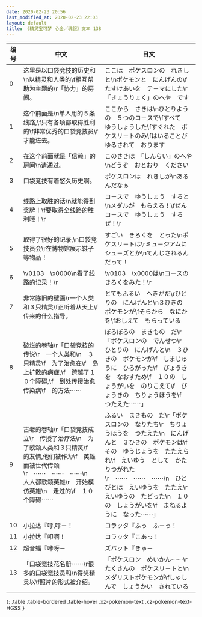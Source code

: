 ```yaml
---
date: 2020-02-23 20:56
last_modified_at: 2020-02-23 22:03
layout: default
title: 《精灵宝可梦 心金／魂银》文本 138
---
```

| 编号 | 中文 | 日文 |
| ---- | ---- | ---- |
| 0 | 这里是以口袋竞技的历史和\n以精灵和人类的\f相互帮助为主题的\r「协力」的房间。 | ここは　ポケスロンの　れきしと\nポケモンと　にんげんの\fたすけあいを　テ－マにした\r「きょうりょく」のへや　です |
| 1 | 这个前面是\n单人用的５条线路,\f只有各项都取得胜利的\f非常优秀的口袋竞技员\f才能进去。 | ここから　さきは\nひとりようの　５つのコ－スで\fすべて　ゆうしょうした\fすぐれた　ポケスリ－トのみ\fはいることが　ゆるされて　おります |
| 2 | 在这个前面就是「信赖」的房间\n请通过。 | このさきは　「しんらい」のへや\nどうぞ　おとおり　ください |
| 3 | 口袋竞技有着悠久历史啊。 | ポケスロンは　れきしが\nあるんだなぁ |
| 4 | 线路上取胜的话\n就能得到奖牌！\f要取得全线路的胜利哦！\r | コ－スで　ゆうしょう　すると\nメダルが　もらえる！\fぜんコ－スで　ゆうしょう　するぜ！\r |
| 5 | 取得了很好的记录,\n口袋竞技员会\r在博物馆展示鞋子等物品！ | すごい　きろくを　とった\nポケスリ－トは\rミュ－ジアムに　シュ－ズとか\nてんじされるん　だって！ |
| 6 | \v0103　\x0000\n看了线路的记录！\r | \v0103　\x0000は\nコ－スの　きろくをみた！\r |
| 7 | 非常陈旧的壁画\r一个人类和３只精灵\f正听着从天上\f传来的什么指导。 | とてもふるい　へきがだ\rひとりの　にんげんと\n３ひきの　ポケモンが\fそらから　なにかを\fおしえて　もらっている |
| 8 | 破烂的卷轴\r「口袋竞技的传说\r　一个人类和\n　３只精灵\f　为了治愈在\f　岛上扩散的病症,\f　跨越了１０个障碍,\f　到处传授治愈传染病\f　的方法⋯⋯ | ぼろぼろの　まきもの　だ\r「ポケスロンの　でんせつ\r　ひとりの　にんげんと\n　３ひきの　ポケモンが\f　しまじゅうに　ひろがった\f　びょうきを　なおすため\f　１０の　しょうがいを　のりこえて\f　びょうきの　ちりょうほうを\f　つたえた⋯⋯」 |
| 9 | 古老的卷轴\r「口袋竞技成立\r　传授了治疗法\n　为了歌颂人类和３只精灵\f　的友情,他们被作为\f　英雄而被世代传颂\r　⋯⋯　⋯⋯　⋯⋯\n　人人都歌颂英雄\r　开始模仿英雄\n　走过的\f　１０个障碍⋯⋯ | ふるい　まきもの　だ\r「ポケスロンの　なりたち\r　ちりょうほうを　つたえた\n　にんげんと　３ひきの　ポケモンは\f　その　ゆうじょうを　たたえられ\f　えいゆう　として　かたりつがれた\r　⋯⋯　⋯⋯　⋯⋯\n　ひとびとは　えいゆうを　たたえ\r　えいゆうの　たどった\n　１０の　しょうがいを\f　まねるように　なった⋯⋯」 |
| 10 | 小拉达『呼,呼－！ | コラッタ『ふっ　ふ－っ！ |
| 11 | 小拉达『叩啊！ | コラッタ『こあっ！ |
| 12 | 超音蝠『咔呀－ | ズバット『きゅ－ |
| 13 | 「口袋竞技花名册⋯⋯\r很多的口袋竞技员和\n得奖精灵以\f照片的形式被介绍。 | 「ポケスロン　めいかん⋯⋯\rたくさんの　ポケスリ－トと\nメダリストポケモンが\fしゃしんで　しょうかい　されている |
{: .table .table-bordered .table-hover .xz-pokemon-text .xz-pokemon-text-HGSS }